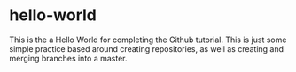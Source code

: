 # hello-world
This is the a Hello World for completing the Github tutorial. This is just some simple practice based around creating repositories, as well as creating and merging branches into a master.
